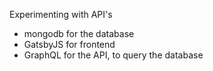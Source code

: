 Experimenting with API's
- mongodb for the database
- GatsbyJS for frontend
- GraphQL for the API, to query the database
